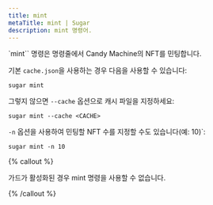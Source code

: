 ```yaml
---
title: mint
metaTitle: mint | Sugar
description: mint 명령어.
---
```


`mint`` 명령은 명령줄에서 Candy Machine의 NFT를 민팅합니다.

기본 `cache.json`을 사용하는 경우 다음을 사용할 수 있습니다:

```
sugar mint
```

그렇지 않으면 `--cache` 옵션으로 캐시 파일을 지정하세요:

```
sugar mint --cache <CACHE>
```

`-n` 옵션을 사용하여 민팅할 NFT 수를 지정할 수도 있습니다(예: 10)`:

```
sugar mint -n 10
```

{% callout %}

가드가 활성화된 경우 mint 명령을 사용할 수 없습니다.

{% /callout %}
